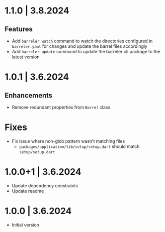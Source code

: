 # 1.1.0 | 3.8.2024

## Features

- Add `barreler watch` command to watch the directories configured in `barreler.yaml` for changes and update the barrel files accordingly
- Add `barreler update` command to update the barreler cli package to the latest version

# 1.0.1 | 3.6.2024

## Enhancements

- Remove redundant properties from `Barrel` class

# Fixes

- Fix issue where non-glob pattern wasn't matching files
  - `packages/application/lib/setup/setup.dart` should match `setup/setup.dart`

# 1.0.0+1 | 3.6.2024

- Update dependency constraints
- Update readme

# 1.0.0 | 3.6.2024

- Initial version
